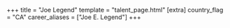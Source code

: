 +++
title = "Joe Legend"
template = "talent_page.html"
[extra]
country_flag = "CA"
career_aliases = ["Joe E. Legend"]
+++

